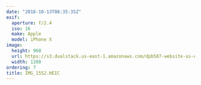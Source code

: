 ```yaml
---
date: "2018-10-13T08:35:35Z"
exif:
  aperture: f/2.4
  iso: 16
  make: Apple
  model: iPhone X
image:
  height: 960
  url: https://s3.dualstack.us-east-1.amazonaws.com/dpb587-website-us-east-1/asset/gallery/2018-europe-trip/e5bd079c-e0eb-eecb-83da-77572d8ed43a~1280.jpg
  width: 1280
ordering: 7
title: IMG_1552.HEIC
---
```

